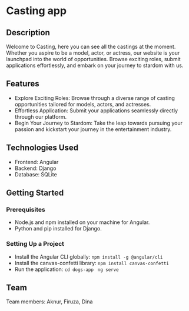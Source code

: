 # Casting app
## Description
Welcome to Casting, here you can see all the castings at the moment. 
Whether you aspire to be a model, actor, or actress, our website is your launchpad into the world of opportunities. Browse exciting roles, submit applications effortlessly, and embark on your journey to stardom with us.
## Features
* Explore Exciting Roles: Browse through a diverse range of casting opportunities tailored for models, actors, and actresses.
* Effortless Application: Submit your applications seamlessly directly through our platform.
* Begin Your Journey to Stardom: Take the leap towards pursuing your passion and kickstart your journey in the entertainment industry.

## Technologies Used
* Frontend: Angular
* Backend: Django
* Database: SQLite

## Getting Started
### Prerequisites
* Node.js and npm installed on your machine for Angular.
* Python and pip installed for Django.

### Setting Up a Project
* Install the Angular CLI globally:
```npm install -g @angular/cli```
* Install the canvas-confetti library:
```npm install canvas-confetti```
* Run the application:
```cd dogs-app ```
```ng serve```

## Team
Team members: Aknur, Firuza, Dina